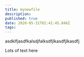 ```yaml
---
title: mynewfile
description: 
published: true
date: 2020-05-31T02:41:45.846Z
tags: 
---
```


asdklfjasdfkalsdjfalksdfjlkasdfjlkasdfj




Lots of text here
